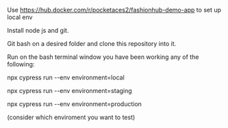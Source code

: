 
Use https://hub.docker.com/r/pocketaces2/fashionhub-demo-app to set up local env

Install node js and git.

Git bash on a desired folder and clone this repository into it.

Run on the bash terminal window you have been working any of the following:

npx cypress run --env environment=local

npx cypress run --env environment=staging

npx cypress run --env environment=production


(consider which enviroment you want to test) 
